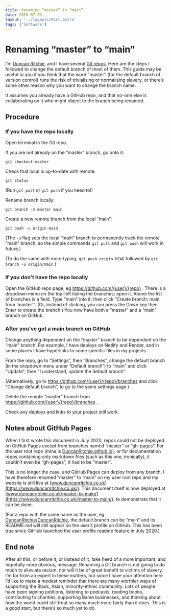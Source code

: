 ```yaml
---
title: Renaming “master” to “main”
date: 2020-07-03
layout: '../layouts/Post.astro'
tags: ['Software']
---
```


# Renaming “master” to “main”
I’m [Duncan Ritchie](https://www.duncanritchie.co.uk/), and I have several [Git repos](https://github.com/DuncanRitchie). Here are the steps I followed to change the default branch of most of them. This guide may be useful to you if you think that the word “master” (for the default branch of version control) runs the risk of trivialising or normalising slavery, or there’s some other reason why you want to change the branch name.

It assumes you already have a GitHub repo, and that no-one else is collaborating on it who might object to the branch being renamed.

## Procedure
### If you have the repo locally
Open terminal in the Git repo.

If you are not already on the “master” branch, go onto it:

`git checkout master` 

Check that local is up-to-date with remote:

`git status`

(Run `git pull` or `git push` if you need to!)

Rename branch locally:

`git branch -m master main`

Create a new remote branch from the local “main”:

`git push -u origin main`

(The `-u` flag sets the local “main” branch to permanently track the remote “main” branch, so the simple commands `git pull` and `git push` will work in future.)

(To do the same with more typing, `git push origin HEAD` followed by `git branch -u origin/main`.)

### If you don’t have the repo locally
Open the GitHub repo page, eg https://github.com/{user}/{repo} . There is a dropdown menu on the top-left listing the branches; open it. Above the list of branches is a field. Type “main” into it, then click “Create branch: main from ‘master’”. (Or, instead of clicking, you can press the Down key then Enter to create the branch.) You now have both a “master” and a “main” branch on GitHub.

### After you’ve got a main branch on GitHub
Change anything dependent on the “master” branch to be dependent on the “main” branch. For example, I have deploys on Netlify and Render, and in some places I have hyperlinks to some specific files in my projects.

From the repo, go to “Settings”, then “Branches”, change the default branch (in the dropdown menu under “Default branch”) to “main” and click "Update", then "I understand, update the default branch”.

(Alternatively, go to https://github.com/{user}/{repo}/branches and click “Change default branch”, to go to the same settings page.)

Delete the remote “master” branch from https://github.com/{user}/{repo}/branches .

Check any deploys and links to your project still work.

## Notes about GitHub Pages
When I first wrote this document in July 2020, repos could not be deployed on GitHub Pages except from branches named “master” or “gh-pages”. For the user root repo (mine is [DuncanRitchie.github.io](https://github.com/DuncanRitchie/DuncanRitchie.github.io)), or for documentation repos containing only markdown files (such as this one, ironically), it couldn’t even be “gh-pages”, it had to be “master”.

This is no longer the case, and GitHub Pages can deploy from any branch. I have therefore renamed “master” to “main” on my user root repo and my website is still live at [www.duncanritchie.co.uk](https://www.duncanritchie.co.uk/). This document itself is now deployed at [www.duncanritchie.co.uk/master-to-main/](https://www.duncanritchie.co.uk/master-to-main/), to demonstrate that it can be done.

(For a repo with the same name as the user, eg [DuncanRitchie/DuncanRitchie](https://github.com/DuncanRitchie/DuncanRitchie), the default branch can be “main” and its README.md will still appear on the user’s profile on GitHub. This has been true since GitHub launched the user profile readme feature in July 2020.)

## End note
After all this, or before it, or instead of it, take heed of a more important, and hopefully more obvious, message. Renaming a Git branch is not going to do much to alleviate racism, nor will it be of great benefit to victims of slavery. I’m far from an expert in these matters, but since I have your attention here I’d like to make a modest reminder that there are many worthier ways of supporting the Black, Asian, minority-ethnic community. Lots of people have been signing petitions, listening to podcasts, reading books, contributing to charities, supporting Bame businesses, and thinking about how the world could still treat so many much more fairly than it does. This is a good start, but there’s so much yet to do.
